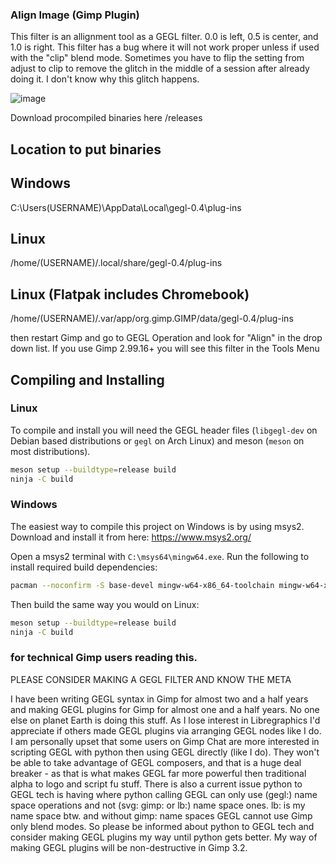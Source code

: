 ### Align Image (Gimp Plugin)

This filter is an allignment tool as a GEGL filter. 0.0 is left, 0.5 is center, and 1.0 is right. This filter has a bug where it will not work proper unless if used with the "clip" blend mode. 
Sometimes you have to flip the setting from adjust to clip to remove the glitch in the middle of a session after already doing it. I don't know why this glitch happens. 

![image](https://github.com/LinuxBeaver/Gimp_Align_Tool_Filter/assets/78667207/c932b6d7-473a-49ad-8c51-df2c9a598898)

 
Download procompiled binaries here
/releases

## Location to put binaries

## Windows
 C:\Users\(USERNAME)\AppData\Local\gegl-0.4\plug-ins
 
## Linux 
 /home/(USERNAME)/.local/share/gegl-0.4/plug-ins
 
## Linux (Flatpak includes Chromebook)
 /home/(USERNAME)/.var/app/org.gimp.GIMP/data/gegl-0.4/plug-ins

then restart Gimp and go to GEGL Operation and look for "Align" in the drop down list. If you use Gimp 2.99.16+ you will see this filter in the Tools Menu


## Compiling and Installing

### Linux

To compile and install you will need the GEGL header files (`libgegl-dev` on
Debian based distributions or `gegl` on Arch Linux) and meson (`meson` on
most distributions).

```bash
meson setup --buildtype=release build
ninja -C build

```
 

### Windows

The easiest way to compile this project on Windows is by using msys2.  Download
and install it from here: https://www.msys2.org/

Open a msys2 terminal with `C:\msys64\mingw64.exe`.  Run the following to
install required build dependencies:

```bash
pacman --noconfirm -S base-devel mingw-w64-x86_64-toolchain mingw-w64-x86_64-meson mingw-w64-x86_64-gegl
```

Then build the same way you would on Linux:

```bash
meson setup --buildtype=release build
ninja -C build
```

### for technical Gimp users reading this.
 
PLEASE CONSIDER MAKING A GEGL FILTER AND KNOW THE META

I have been writing GEGL syntax in Gimp for almost two and a half years and making GEGL plugins for  Gimp for almost one and a half years. No one else on planet Earth is doing this stuff. As I lose interest in Libregraphics I'd appreciate if others made GEGL plugins via arranging GEGL nodes like I do. I am personally upset that some users on Gimp Chat are more interested in scripting GEGL with python then using GEGL directly (like I do). They won't be able to take advantage of GEGL composers, and that is a huge deal breaker - as that is what makes GEGL far more powerful then traditional alpha to logo and script fu stuff. There is also a current issue python to GEGL tech is having where python calling GEGL can only use (gegl:) name space operations and not (svg: gimp: or lb:) name space ones. lb: is my name space btw.  and without gimp: name spaces GEGL cannot use Gimp only blend modes. So please be informed about python to GEGL tech and consider making GEGL plugins my way until python gets better. My way of making GEGL plugins will be non-destructive in Gimp 3.2.

